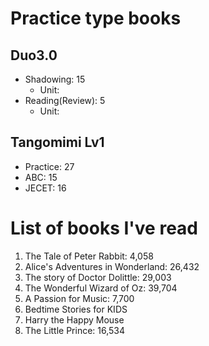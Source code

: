 # Practice type books

## Duo3.0
- Shadowing: 15
    - Unit: 
- Reading(Review): 5
   - Unit: 

## Tangomimi Lv1
* Practice: 27
* ABC: 15
* JECET: 16

# List of books I've read
1. The Tale of Peter Rabbit: 4,058
1. Alice's Adventures in Wonderland: 26,432
1. The story of Doctor Dolittle: 29,003
1. The Wonderful Wizard of Oz: 39,704
1. A Passion for Music: 7,700
1. Bedtime Stories for KIDS
1. Harry the Happy Mouse
1. The Little Prince: 16,534